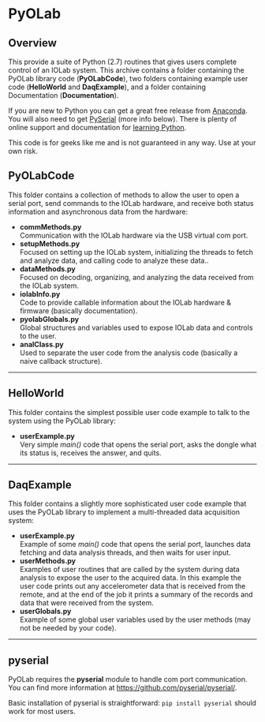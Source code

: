 # PyOLab 

## Overview

This provide a suite of Python (2.7) routines that gives users complete control of an IOLab system. This archive contains a folder containing the PyOLab library code (__PyOLabCode__), two folders containing example user code (__HelloWorld__ and __DaqExample__), and a folder containing Documentation (__Documentation__). 

If you are new to Python you can get a great free release from [Anaconda](https://www.continuum.io/downloads). You will also need to get [PySerial](http://pyserial.readthedocs.io/en/latest/) (more info below). There is plenty of online support and documentation for [learning Python](https://www.python.org/about/gettingstarted/). 

This code is for geeks like me and is not guaranteed in any way. Use at your own risk. 

## PyOLabCode 

This folder contains a collection of methods to allow the user to open a serial port, send commands to the IOLab hardware, and receive both status information and asynchronous data from the hardware:

* __commMethods.py__  
Communication with the IOLab hardware via the USB virtual com port. 
* __setupMethods.py__  
Focused on setting up the IOLab system, initializing the 
threads to fetch and analyze data, and calling code to analyze these data..
* __dataMethods.py__  
Focused on decoding, organizing, and analyzing the data received from the IOLab system.
* __iolabInfo.py__  
Code to provide callable information about the IOLab hardware & firmware (basically documentation). 
* __pyolabGlobals.py__  
Global structures and variables used to expose IOLab data and controls to the user. 
* __analClass.py__  
Used to separate the user code from the analysis code (basically a naive callback structure).

---

## HelloWorld 

This folder contains the simplest possible user code example to talk to the system using the 
PyOLab library:

* __userExample.py__  
Very simple _main()_ code that opens the serial port, asks the 
dongle what its status is, receives the answer, and quits.

---

## DaqExample 

This folder contains a slightly more sophisticated user code example that uses the PyOLab 
library to implement a multi-threaded data acquisition system:

* __userExample.py__  
Example of some _main()_ code that opens the serial port, launches data fetching and data analysis threads, 
and then waits for user input.
* __userMethods.py__  
Examples of user routines that are called by the system during data 
analysis to expose the user to the acquired data. In this example the user code prints out any accelerometer data that 
is received from the remote, and at the end of the job it prints a summary of the records and data that were received from the system.   
* __userGlobals.py__  
Example of some global user variables used by the user methods (may not be needed by your code). 

---

## pyserial
PyOLab requires the __pyserial__ module to handle com port communication. You can find more information at https://github.com/pyserial/pyserial/. 

Basic installation of pyserial is straightforward: `pip install pyserial` should work for most users.

